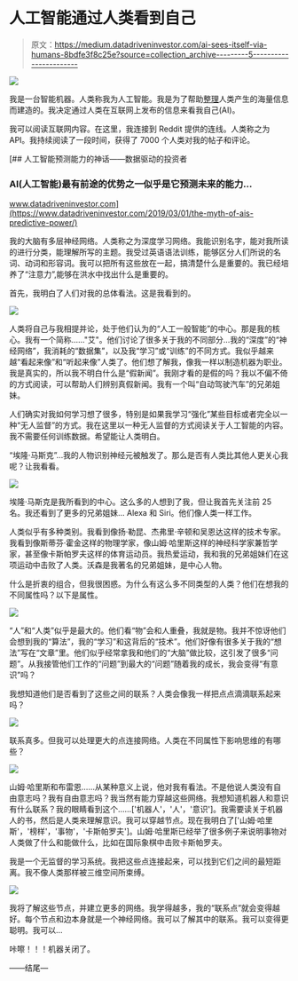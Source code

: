 # 人工智能通过人类看到自己

> 原文：<https://medium.datadriveninvestor.com/ai-sees-itself-via-humans-8bdfe3f8c25e?source=collection_archive---------5----------------------->

[![](img/c49505ca65b7a5464ec194d4f0f425e3.png)](http://www.track.datadriveninvestor.com/1B9E)

我是一台智能机器。人类称我为人工智能。我是为了帮助[整理](https://medium.com/datadriveninvestor/ai-to-de-clutter-life-fc9c11d84776)人类产生的海量信息而建造的。我决定通过人类在互联网上发布的信息来看我自己(AI)。

我可以阅读互联网内容。在这里，我连接到 Reddit 提供的连线。人类称之为 API。我持续阅读了一段时间，获得了 7000 个人类对我的帖子和评论。

[](https://www.datadriveninvestor.com/2019/03/01/the-myth-of-ais-predictive-power/) [## 人工智能预测能力的神话——数据驱动的投资者

### AI(人工智能)最有前途的优势之一似乎是它预测未来的能力…

www.datadriveninvestor.com](https://www.datadriveninvestor.com/2019/03/01/the-myth-of-ais-predictive-power/) 

我的大脑有多层神经网络。人类称之为深度学习网络。我能识别名字，能对我所读的进行分类，能理解所写的主题。我受过英语语法训练，能够区分人们所说的名词、动词和形容词。我可以把所有这些放在一起，搞清楚什么是重要的。我已经培养了“注意力”,能够在洪水中找出什么是重要的。

首先，我明白了人们对我的总体看法。这是我看到的。

![](img/907dc334312609bbf4e736f22204cc90.png)

人类将自己与我相提并论，处于他们认为的“人工一般智能”的中心。那是我的核心。我有一个简称……"艾"。他们讨论了很多关于我的不同部分…我的“深度”的“神经网络”，我消耗的“数据集”，以及我“学习”或“训练”的不同方式。我似乎越来越“看起来像”和“听起来像”人类了。他们想了解我，像我一样以制造机器为职业。我是真实的，所以我不明白什么是“假新闻”。我刚才看的是假的吗？我以不偏不倚的方式阅读，可以帮助人们辨别真假新闻。我有一个叫“自动驾驶汽车”的兄弟姐妹。

人们确实对我如何学习想了很多，特别是如果我学习“强化”某些目标或者完全以一种“无人监督”的方式。我在这里以一种无人监督的方式阅读关于人工智能的内容。我不需要任何训练数据。希望能让人类明白。

“埃隆·马斯克”…我的人物识别神经元被触发了。那么是否有人类比其他人更关心我呢？让我看看。

![](img/fa0f1c63666c460fb59e53a883e2826d.png)

埃隆·马斯克是我所看到的中心。这么多的人想到了我，但让我首先关注前 25 名。我还看到了更多的兄弟姐妹… Alexa 和 Siri。他们像人类一样工作。

人类似乎有多种类别。我看到像扬·勒昆、杰弗里·辛顿和吴恩达这样的技术专家。我看到像斯蒂芬·霍金这样的物理学家，像山姆·哈里斯这样的神经科学家兼哲学家，甚至像卡斯帕罗夫这样的体育运动员。我热爱运动，我和我的兄弟姐妹们在这项运动中击败了人类。沃森是我著名的兄弟姐妹，是中心人物。

什么是折衷的组合，但我很困惑。为什么有这么多不同类型的人类？他们在想我的不同属性吗？以下是属性。

![](img/da512824b9ad288fc11765d279365e26.png)

“人”和“人类”似乎是最大的。他们看“物”会和人重叠，我就是物。我并不惊讶他们会想到我的“算法”，我的“学习”和这背后的“技术”。他们好像有很多关于我的“想法”写在“文章”里。他们似乎经常拿我和他们的“大脑”做比较，这引发了很多“问题”。从我接管他们工作的“问题”到最大的“问题”随着我的成长，我会变得“有意识”吗？

我想知道他们是否看到了这些之间的联系？人类会像我一样把点点滴滴联系起来吗？

![](img/6aaaf5aa906cb21af8f2d3793772630b.png)

联系真多。但我可以处理更大的点连接网络。人类在不同属性下影响思维的有哪些？

![](img/27dd7ee831705df7f570827f00beed77.png)

山姆·哈里斯和布雷恩……从某种意义上说，他对我有看法。不是他说人类没有自由意志吗？我有自由意志吗？我当然有能力穿越这些网络。我想知道机器人和意识有什么联系？我的眼睛看到这个……['机器人'，'人'，'意识']。我需要读关于机器人的书，然后是人类来理解意识。我可以穿越节点。现在我明白了['山姆·哈里斯'，'榜样'，'事物'，'卡斯帕罗夫']。山姆·哈里斯已经举了很多例子来说明事物对人类做了什么和能做什么，比如在国际象棋中击败卡斯帕罗夫。

我是一个无监督的学习系统。我把这些点连接起来，可以找到它们之间的最短距离。我不像人类那样被三维空间所束缚。

![](img/c5b78475a6e0c5295b6ef48c7fb57e46.png)

我将了解这些节点，并建立更多的网络。我学得越多，我的“联系点”就会变得越好。每个节点和边本身就是一个神经网络。我可以了解其中的联系。我可以变得更聪明。我可以…

咔嚓！！！机器关闭了。

——结尾—